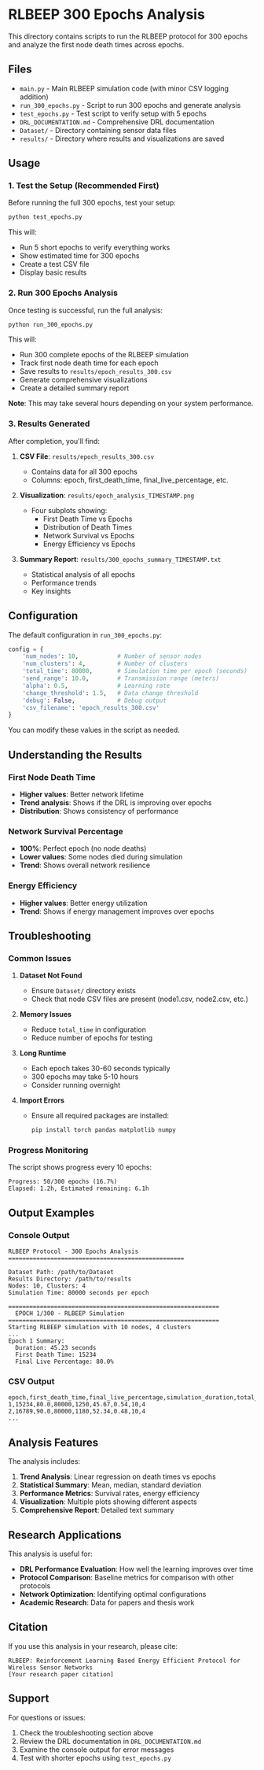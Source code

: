 # RLBEEP 300 Epochs Analysis

This directory contains scripts to run the RLBEEP protocol for 300 epochs and analyze the first node death times across epochs.

## Files

-   `main.py` - Main RLBEEP simulation code (with minor CSV logging addition)
-   `run_300_epochs.py` - Script to run 300 epochs and generate analysis
-   `test_epochs.py` - Test script to verify setup with 5 epochs
-   `DRL_DOCUMENTATION.md` - Comprehensive DRL documentation
-   `Dataset/` - Directory containing sensor data files
-   `results/` - Directory where results and visualizations are saved

## Usage

### 1. Test the Setup (Recommended First)

Before running the full 300 epochs, test your setup:

```bash
python test_epochs.py
```

This will:

-   Run 5 short epochs to verify everything works
-   Show estimated time for 300 epochs
-   Create a test CSV file
-   Display basic results

### 2. Run 300 Epochs Analysis

Once testing is successful, run the full analysis:

```bash
python run_300_epochs.py
```

This will:

-   Run 300 complete epochs of the RLBEEP simulation
-   Track first node death time for each epoch
-   Save results to `results/epoch_results_300.csv`
-   Generate comprehensive visualizations
-   Create a detailed summary report

**Note**: This may take several hours depending on your system performance.

### 3. Results Generated

After completion, you'll find:

1. **CSV File**: `results/epoch_results_300.csv`

    - Contains data for all 300 epochs
    - Columns: epoch, first_death_time, final_live_percentage, etc.

2. **Visualization**: `results/epoch_analysis_TIMESTAMP.png`

    - Four subplots showing:
        - First Death Time vs Epochs
        - Distribution of Death Times
        - Network Survival vs Epochs
        - Energy Efficiency vs Epochs

3. **Summary Report**: `results/300_epochs_summary_TIMESTAMP.txt`
    - Statistical analysis of all epochs
    - Performance trends
    - Key insights

## Configuration

The default configuration in `run_300_epochs.py`:

```python
config = {
    'num_nodes': 10,           # Number of sensor nodes
    'num_clusters': 4,         # Number of clusters
    'total_time': 80000,       # Simulation time per epoch (seconds)
    'send_range': 10.0,        # Transmission range (meters)
    'alpha': 0.5,              # Learning rate
    'change_threshold': 1.5,   # Data change threshold
    'debug': False,            # Debug output
    'csv_filename': 'epoch_results_300.csv'
}
```

You can modify these values in the script as needed.

## Understanding the Results

### First Node Death Time

-   **Higher values**: Better network lifetime
-   **Trend analysis**: Shows if the DRL is improving over epochs
-   **Distribution**: Shows consistency of performance

### Network Survival Percentage

-   **100%**: Perfect epoch (no node deaths)
-   **Lower values**: Some nodes died during simulation
-   **Trend**: Shows overall network resilience

### Energy Efficiency

-   **Higher values**: Better energy utilization
-   **Trend**: Shows if energy management improves over epochs

## Troubleshooting

### Common Issues

1. **Dataset Not Found**

    - Ensure `Dataset/` directory exists
    - Check that node CSV files are present (node1.csv, node2.csv, etc.)

2. **Memory Issues**

    - Reduce `total_time` in configuration
    - Reduce number of epochs for testing

3. **Long Runtime**

    - Each epoch takes 30-60 seconds typically
    - 300 epochs may take 5-10 hours
    - Consider running overnight

4. **Import Errors**
    - Ensure all required packages are installed:
        ```bash
        pip install torch pandas matplotlib numpy
        ```

### Progress Monitoring

The script shows progress every 10 epochs:

```
Progress: 50/300 epochs (16.7%)
Elapsed: 1.2h, Estimated remaining: 6.1h
```

## Output Examples

### Console Output

```
RLBEEP Protocol - 300 Epochs Analysis
==================================================

Dataset Path: /path/to/Dataset
Results Directory: /path/to/results
Nodes: 10, Clusters: 4
Simulation Time: 80000 seconds per epoch

============================================================
  EPOCH 1/300 - RLBEEP Simulation
============================================================
Starting RLBEEP simulation with 10 nodes, 4 clusters
...
Epoch 1 Summary:
  Duration: 45.23 seconds
  First Death Time: 15234
  Final Live Percentage: 80.0%
```

### CSV Output

```csv
epoch,first_death_time,final_live_percentage,simulation_duration,total_transmissions,avg_remaining_energy,energy_efficiency,num_nodes,num_clusters
1,15234,80.0,80000,1250,45.67,0.54,10,4
2,16789,90.0,80000,1180,52.34,0.48,10,4
...
```

## Analysis Features

The analysis includes:

1. **Trend Analysis**: Linear regression on death times vs epochs
2. **Statistical Summary**: Mean, median, standard deviation
3. **Performance Metrics**: Survival rates, energy efficiency
4. **Visualization**: Multiple plots showing different aspects
5. **Comprehensive Report**: Detailed text summary

## Research Applications

This analysis is useful for:

-   **DRL Performance Evaluation**: How well the learning improves over time
-   **Protocol Comparison**: Baseline metrics for comparison with other protocols
-   **Network Optimization**: Identifying optimal configurations
-   **Academic Research**: Data for papers and thesis work

## Citation

If you use this analysis in your research, please cite:

```
RLBEEP: Reinforcement Learning Based Energy Efficient Protocol for Wireless Sensor Networks
[Your research paper citation]
```

## Support

For questions or issues:

1. Check the troubleshooting section above
2. Review the DRL documentation in `DRL_DOCUMENTATION.md`
3. Examine the console output for error messages
4. Test with shorter epochs using `test_epochs.py`
